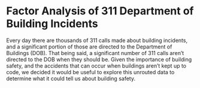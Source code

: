 # Factor Analysis of 311 Department of Building Incidents

Every day there are thousands of 311 calls made about building incidents, and a significant portion of those are directed to the Department of Buildings (DOB). That being said, a significant number of 311 calls aren’t directed to the DOB when they should be. Given the importance of
building safety, and the accidents that can occur when buildings aren’t kept up to code, we
decided it would be useful to explore this unrouted data to determine what it could tell us about building safety. 

